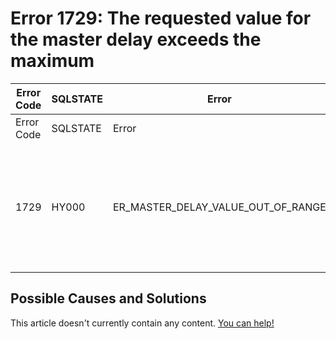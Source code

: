 
# Error 1729: The requested value for the master delay exceeds the maximum


| Error Code | SQLSTATE | Error | Description |
| --- | --- | --- | --- |
| Error Code | SQLSTATE | Error | Description |
| 1729 | HY000 | ER_MASTER_DELAY_VALUE_OUT_OF_RANGE | The requested value %s for the master delay exceeds the maximum %u |




## Possible Causes and Solutions


This article doesn't currently contain any content. [You can help!](/kb/en/writing-and-editing-knowledge-base-articles/)

